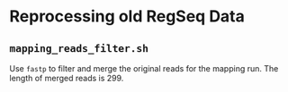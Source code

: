 # Reprocessing old RegSeq Data

## `mapping_reads_filter.sh`

Use `fastp` to filter and merge the original reads for the mapping run. The length of merged reads is 299.